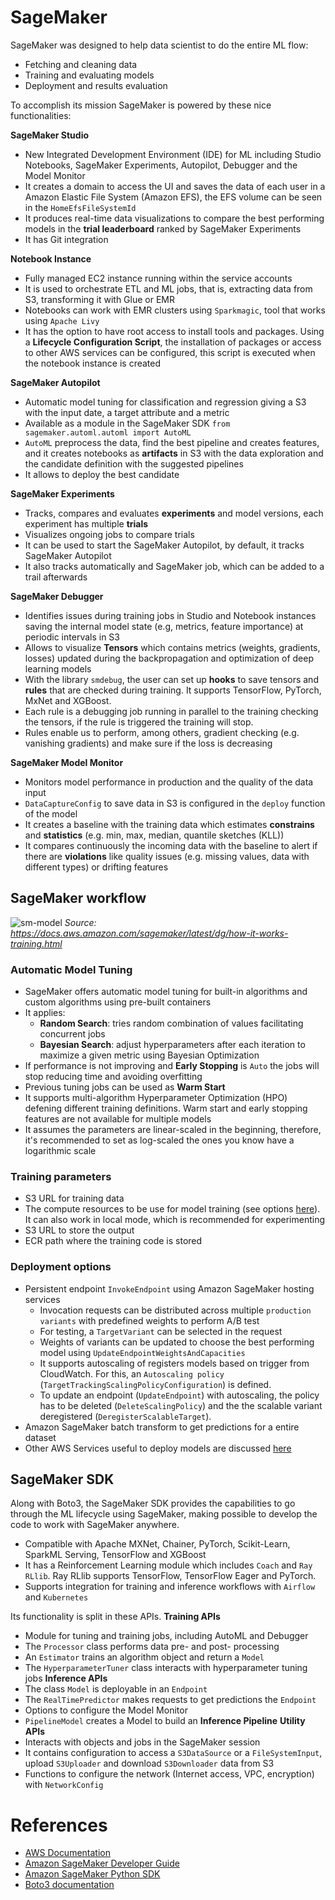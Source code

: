 # SageMaker

SageMaker was designed to help data scientist to do the entire ML flow:
- Fetching and cleaning data
- Training and evaluating models
- Deployment and results evaluation

To accomplish its mission SageMaker is powered by these nice functionalities:

**SageMaker Studio**
- New Integrated Development Environment (IDE) for ML including Studio Notebooks, SageMaker Experiments, Autopilot, Debugger and the Model Monitor
- It creates a domain to access the UI and saves the data of each user in a Amazon Elastic File System (Amazon EFS), the EFS volume can be seen in the `HomeEfsFileSystemId`
- It produces real-time data visualizations to compare the best performing models in the **trial leaderboard** ranked by SageMaker Experiments
- It has Git integration

**Notebook Instance**
- Fully managed EC2 instance running within the service accounts
- It is used to orchestrate ETL and ML jobs, that is, extracting data from S3, transforming it with Glue or EMR
- Notebooks can work with EMR clusters using `Sparkmagic`, tool that works using `Apache Livy`
- It has the option to have root access to install tools and packages. Using a **Lifecycle Configuration Script**, the installation of packages or access to other AWS services can be configured, this script is executed when the notebook instance is created

**SageMaker Autopilot**
- Automatic model tuning for classification and regression giving a S3 with the input date, a target attribute and a metric
- Available as a module in the SageMaker SDK `from sagemaker.automl.automl import AutoML`
- `AutoML` preprocess the data, find the best pipeline and creates features, and it creates notebooks as **artifacts** in S3 with the data exploration and the candidate definition with the suggested pipelines
- It allows to deploy the best candidate

**SageMaker Experiments**
- Tracks, compares and evaluates **experiments** and model versions, each experiment has multiple **trials**
- Visualizes ongoing jobs to compare trials
- It can be used to start the SageMaker Autopilot, by default, it tracks SageMaker Autopilot
- It also tracks automatically and SageMaker job, which can be added to a trail afterwards

**SageMaker Debugger**
- Identifies issues during training jobs in Studio and Notebook instances saving the internal model state (e.g, metrics, feature importance) at periodic intervals in S3
- Allows to visualize **Tensors** which contains metrics (weights, gradients, losses) updated during the backpropagation and optimization of deep learning models
- With the library `smdebug`, the user can set up **hooks** to save tensors and **rules** that are checked during training. It supports TensorFlow, PyTorch, MxNet and XGBoost.
- Each rule is a debugging job running in parallel to the training checking the tensors, if the rule is triggered the training will stop.
- Rules enable us to perform, among others, gradient checking (e.g. vanishing gradients) and make sure if the loss is decreasing 

**SageMaker Model Monitor**
- Monitors model performance in production and the quality of the data input
- `DataCaptureConfig` to save data in S3 is configured in the `deploy` function of the model
- It creates a baseline with the training data which estimates **constrains** and **statistics** (e.g. min, max, median, quantile sketches (KLL)) 
- It compares continuously the incoming data with the baseline to alert if there are **violations** like quality issues (e.g. missing values, data with different types) or drifting features


## SageMaker workflow

![sm-model](https://docs.aws.amazon.com/sagemaker/latest/dg/images/sagemaker-architecture.png "Train and deploy a model with Amazon SageMaker")
*Source: https://docs.aws.amazon.com/sagemaker/latest/dg/how-it-works-training.html*


### Automatic Model Tuning

- SageMaker offers automatic model tuning for built-in algorithms and custom algorithms using pre-built containers
- It applies:
  - **Random Search**: tries random combination of values facilitating concurrent jobs
  - **Bayesian Search**: adjust hyperparameters after each iteration to maximize a given metric using Bayesian Optimization
- If performance is not improving and **Early Stopping** is `Auto` the jobs will stop reducing time and avoiding overfitting
- Previous tuning jobs can be used as **Warm Start**
- It supports multi-algorithm Hyperparameter Optimization (HPO) defening different training definitions.  Warm start and early stopping features are not available for multiple models
- It assumes the parameters are linear-scaled in the beginning, therefore, it's recommended to set as log-scaled the ones you know have a logarithmic scale

### Training parameters

- S3 URL for training data
- The compute resources to be use for model training (see options [here](ComputerPower.md)). It can also work in local mode, which is recommended for experimenting
- S3 URL to store the output
- ECR path where the training code is stored

### Deployment options 

- Persistent endpoint `InvokeEndpoint` using Amazon SageMaker hosting services
  - Invocation requests can be distributed across multiple `production variants` with predefined weights to perform A/B test
  - For testing, a `TargetVariant` can be selected in the request
  - Weights of variants can be updated to choose the best performing model using `UpdateEndpointWeightsAndCapacities`
  - It supports autoscaling of registers models based on trigger from CloudWatch. For this, an `Autoscaling policy` (`TargetTrackingScalingPolicyConfiguration`) is defined. 
  - To update an endpoint (`UpdateEndpoint`) with autoscaling, the policy has to be deleted (`DeleteScalingPolicy`) and the the scalable variant deregistered (`DeregisterScalableTarget`).
- Amazon SageMaker batch transform to get predictions for a entire dataset
- Other AWS Services useful to deploy models are discussed [here](/4_implementation/Deploying.md)

## SageMaker SDK

Along with Boto3, the SageMaker SDK provides the capabilities to go through the ML lifecycle using SageMaker, making possible to develop the code to work with SageMaker anywhere.
- Compatible with Apache MXNet, Chainer, PyTorch, Scikit-Learn, SparkML Serving, TensorFlow and XGBoost
- It has a Reinforcement Learning module which includes `Coach` and `Ray RLlib`. Ray RLlib supports TensorFlow, TensorFlow Eager and PyTorch.
- Supports integration for training and inference workflows with `Airflow` and `Kubernetes`

Its functionality is split in these APIs.
**Training APIs**
- Module for tuning and training jobs, including AutoML and Debugger
- The `Processor` class performs data pre- and post- processing
- An `Estimator` trains an algorithm object and return a `Model`
- The `HyperparameterTuner` class interacts with hyperparameter tuning jobs
**Inference APIs**
- The class `Model` is deployable in an `Endpoint`
- The `RealTimePredictor` makes requests to get predictions the `Endpoint` 
- Options to configure the Model Monitor 
- `PipelineModel` creates a Model to build an **Inference Pipeline**
**Utility APIs**
- Interacts with objects and jobs in the SageMaker session
- It contains configuration to access a `S3DataSource` or a `FileSystemInput`, upload `S3Uploader` and download `S3Downloader` data from S3
- Functions to configure the network (Internet access, VPC, encryption) with `NetworkConfig` 

# References

- [AWS Documentation](https://docs.aws.amazon.com/index.html)
- [Amazon SageMaker Developer Guide](https://docs.aws.amazon.com/sagemaker/latest/dg/sagemaker-dg.pdf?icmpid=docs_sagemaker_lp)
- [Amazon SageMaker Python SDK](https://sagemaker.readthedocs.io/en/stable/index.html)
- [Boto3 documentation](https://boto3.amazonaws.com/v1/documentation/api/latest/index.html)